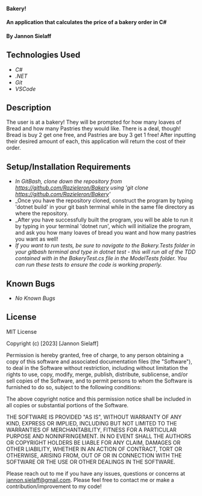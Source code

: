 #### Bakery!

#### An application that calculates the price of a bakery order in C#

#### By Jannon Sielaff

## Technologies Used

* _C#_
* _.NET_
* _Git_
* _VSCode_

## Description
The user is at a bakery!  They will be prompted for how many loaves of Bread and how many Pastries they would like.  There is a deal, though!  Bread is buy 2 get one free, and Pastries are buy 3 get 1 free!  After inputting their desired amount of each, this application will return the cost of their order.

## Setup/Installation Requirements

* _In GitBash, clone down the repository from https://github.com/Razieleron/Bakery using 'git clone https://github.com/Razieleron/Bakery'_
* _Once you have the repository cloned, construct the program by typing 'dotnet build' in your git bash terminal while in the same file directory as where the repository.
* _After you have successfully built the program, you will be able to run it by typing in your terminal 'dotnet run', which will initialize the program, and ask you how many loaves of bread you want and how many pastries you want as well!
* _If you want to run tests, be sure to navigate to the Bakery.Tests folder in your gitbash terminal and type in dotnet test - this will run all of the TDD contained with in the BakeryTest.cs file in the ModelTests folder.  You can run these tests to ensure the code is working properly._

## Known Bugs

* _No Known Bugs_

## License

MIT License

Copyright (c) [2023] [Jannon Sielaff]

Permission is hereby granted, free of charge, to any person obtaining a copy
of this software and associated documentation files (the "Software"), to deal
in the Software without restriction, including without limitation the rights
to use, copy, modify, merge, publish, distribute, sublicense, and/or sell
copies of the Software, and to permit persons to whom the Software is
furnished to do so, subject to the following conditions:

The above copyright notice and this permission notice shall be included in all
copies or substantial portions of the Software.

THE SOFTWARE IS PROVIDED "AS IS", WITHOUT WARRANTY OF ANY KIND, EXPRESS OR
IMPLIED, INCLUDING BUT NOT LIMITED TO THE WARRANTIES OF MERCHANTABILITY,
FITNESS FOR A PARTICULAR PURPOSE AND NONINFRINGEMENT. IN NO EVENT SHALL THE
AUTHORS OR COPYRIGHT HOLDERS BE LIABLE FOR ANY CLAIM, DAMAGES OR OTHER
LIABILITY, WHETHER IN AN ACTION OF CONTRACT, TORT OR OTHERWISE, ARISING FROM,
OUT OF OR IN CONNECTION WITH THE SOFTWARE OR THE USE OR OTHER DEALINGS IN THE
SOFTWARE.


Please reach out to me if you have any issues, questions or concerns at jannon.sielaff@gmail.com. Please feel free to contact me or make a contribution/improvement to my code!